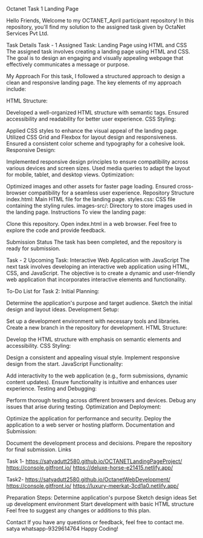 Octanet Task 1
Landing Page

Hello Friends,
Welcome to my OCTANET_April participant repository! In this repository, you'll find my solution to the assigned task given by OctaNet Services Pvt Ltd.

Task Details
Task - 1
Assigned Task: Landing Page using HTML and CSS
The assigned task involves creating a landing page using HTML and CSS. The goal is to design an engaging and visually appealing webpage that effectively communicates a message or purpose.

My Approach
For this task, I followed a structured approach to design a clean and responsive landing page. The key elements of my approach include:

HTML Structure:

Developed a well-organized HTML structure with semantic tags.
Ensured accessibility and readability for better user experience.
CSS Styling:

Applied CSS styles to enhance the visual appeal of the landing page.
Utilized CSS Grid and Flexbox for layout design and responsiveness.
Ensured a consistent color scheme and typography for a cohesive look.
Responsive Design:

Implemented responsive design principles to ensure compatibility across various devices and screen sizes.
Used media queries to adapt the layout for mobile, tablet, and desktop views.
Optimization:

Optimized images and other assets for faster page loading.
Ensured cross-browser compatibility for a seamless user experience.
Repository Structure
index.html: Main HTML file for the landing page.
styles.css: CSS file containing the styling rules.
images-src/: Directory to store images used in the landing page.
Instructions
To view the landing page:

Clone this repository.
Open index.html in a web browser.
Feel free to explore the code and provide feedback.

Submission Status
The task has been completed, and the repository is ready for submission.

Task - 2
Upcoming Task: Interactive Web Application with JavaScript
The next task involves developing an interactive web application using HTML, CSS, and JavaScript. The objective is to create a dynamic and user-friendly web application that incorporates interactive elements and functionality.

To-Do List for Task 2:
Initial Planning:

Determine the application's purpose and target audience.
Sketch the initial design and layout ideas.
Development Setup:

Set up a development environment with necessary tools and libraries.
Create a new branch in the repository for development.
HTML Structure:

Develop the HTML structure with emphasis on semantic elements and accessibility.
CSS Styling:

Design a consistent and appealing visual style.
Implement responsive design from the start.
JavaScript Functionality:

Add interactivity to the web application (e.g., form submissions, dynamic content updates).
Ensure functionality is intuitive and enhances user experience.
Testing and Debugging:

Perform thorough testing across different browsers and devices.
Debug any issues that arise during testing.
Optimization and Deployment:

Optimize the application for performance and security.
Deploy the application to a web server or hosting platform.
Documentation and Submission:

Document the development process and decisions.
Prepare the repository for final submission.
Links

Task 1-
https://satyadutt2580.github.io/OCTANETLandingPageProject/
https://console.gitfront.io/
https://deluxe-horse-e21415.netlify.app/


Task2- 
https://satyadutt2580.github.io/OctanetWebDevelopment/
https://console.gitfront.io/
https://luxury-meerkat-3cd1a0.netlify.app/

Preparation Steps:
 Determine application's purpose
 Sketch design ideas
 Set up development environment
 Start development with basic HTML structure
Feel free to suggest any changes or additions to this plan.

Contact
If you have any questions or feedback, feel free to contact me.
satya
whatsapp-9329614764
Happy Coding!
